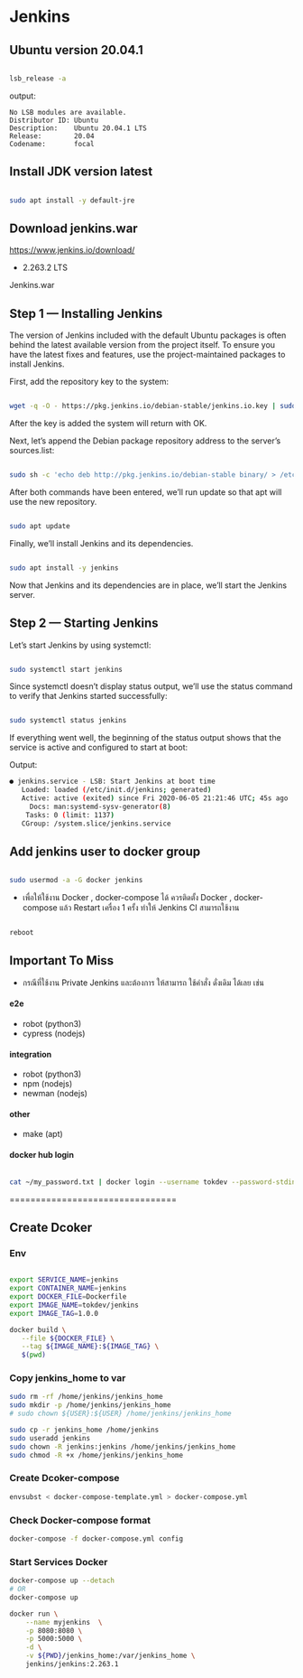 # Jenkins

## Ubuntu version 20.04.1

```bash

lsb_release -a

```

output:

```
No LSB modules are available.
Distributor ID: Ubuntu
Description:    Ubuntu 20.04.1 LTS
Release:        20.04
Codename:       focal
```

## Install JDK version latest

```bash

sudo apt install -y default-jre

```

## Download jenkins.war 


https://www.jenkins.io/download/

* 2.263.2 LTS

Jenkins.war


## Step 1 — Installing Jenkins

The version of Jenkins included with the default Ubuntu packages is often behind the latest available version from the project itself. To ensure you have the latest fixes and features, use the project-maintained packages to install Jenkins.


First, add the repository key to the system:

```bash

wget -q -O - https://pkg.jenkins.io/debian-stable/jenkins.io.key | sudo apt-key add -

```
 

After the key is added the system will return with OK.

Next, let’s append the Debian package repository address to the server’s sources.list:


```bash

sudo sh -c 'echo deb http://pkg.jenkins.io/debian-stable binary/ > /etc/apt/sources.list.d/jenkins.list'

```
 

After both commands have been entered, we’ll run update so that apt will use the new repository.

```bash

sudo apt update

```
 

Finally, we’ll install Jenkins and its dependencies.

```bash

sudo apt install -y jenkins

```
 

Now that Jenkins and its dependencies are in place, we’ll start the Jenkins server.
## Step 2 — Starting Jenkins

Let’s start Jenkins by using systemctl:

```bash

sudo systemctl start jenkins

```
Since systemctl doesn’t display status output, we’ll use the status command to verify that Jenkins started successfully:

```bash

sudo systemctl status jenkins

```
 

If everything went well, the beginning of the status output shows that the service is active and configured to start at boot:

Output:

```bash
● jenkins.service - LSB: Start Jenkins at boot time
   Loaded: loaded (/etc/init.d/jenkins; generated)
   Active: active (exited) since Fri 2020-06-05 21:21:46 UTC; 45s ago
     Docs: man:systemd-sysv-generator(8)
    Tasks: 0 (limit: 1137)
   CGroup: /system.slice/jenkins.service
```

## Add jenkins user to docker group

```bash

sudo usermod -a -G docker jenkins

```

* เพื่อให้ใช้งาน Docker , docker-compose ได้ ควรติดตั้ง Docker , docker-compose แล้ว Restart เครื่อง 1 ครั้ง ทำให้ Jenkins CI สามารถใช้งาน


```bash

reboot

```

## Important To Miss


* กรณีที่ใช้งาน Private Jenkins และต้องการ ให้สามารถ ใช้คำสั่ง ดั่งเดิม ได้เลย เช่น


#### e2e
- robot (python3)
- cypress (nodejs)


#### integration
- robot (python3)
- npm (nodejs)
- newman (nodejs)


#### other
- make (apt)


#### docker hub login

```bash

cat ~/my_password.txt | docker login --username tokdev --password-stdin

```


================================

## Create Dcoker

### Env


```bash

export SERVICE_NAME=jenkins
export CONTAINER_NAME=jenkins
export DOCKER_FILE=Dockerfile
export IMAGE_NAME=tokdev/jenkins
export IMAGE_TAG=1.0.0


```

```bash
docker build \
   --file ${DOCKER_FILE} \
   --tag ${IMAGE_NAME}:${IMAGE_TAG} \
   $(pwd) 


```


### Copy jenkins_home to var


```bash
sudo rm -rf /home/jenkins/jenkins_home
sudo mkdir -p /home/jenkins/jenkins_home
# sudo chown ${USER}:${USER} /home/jenkins/jenkins_home

sudo cp -r jenkins_home /home/jenkins
sudo useradd jenkins
sudo chown -R jenkins:jenkins /home/jenkins/jenkins_home
sudo chmod -R +x /home/jenkins/jenkins_home

```

### Create Dcoker-compose


```bash
envsubst < docker-compose-template.yml > docker-compose.yml

```


### Check Docker-compose format


```bash
docker-compose -f docker-compose.yml config

```


### Start Services Docker


```bash
docker-compose up --detach
# OR
docker-compose up
```



```bash
docker run \
    --name myjenkins  \
    -p 8080:8080 \
    -p 5000:5000 \
    -d \
    -v ${PWD}/jenkins_home:/var/jenkins_home \
    jenkins/jenkins:2.263.1
```


